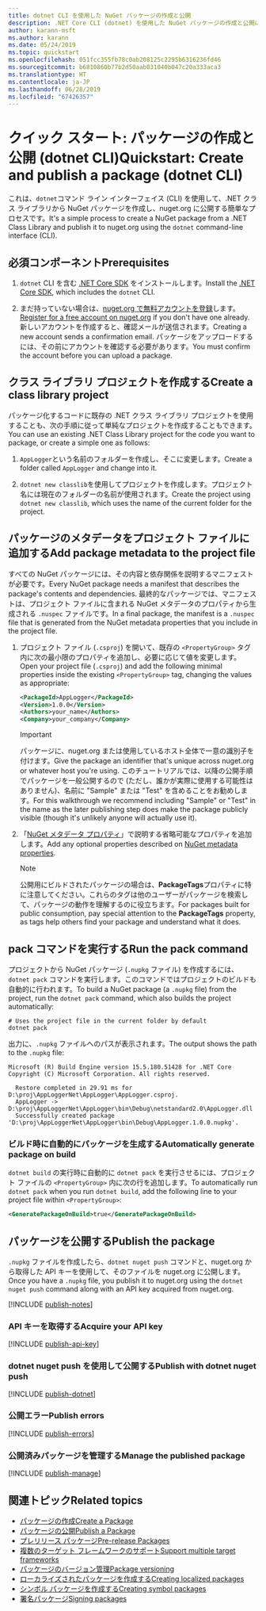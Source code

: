 ```yaml
---
title: dotnet CLI を使用した NuGet パッケージの作成と公開
description: .NET Core CLI (dotnet) を使用した NuGet パッケージの作成と公開に関するチュートリアル。
author: karann-msft
ms.author: karann
ms.date: 05/24/2019
ms.topic: quickstart
ms.openlocfilehash: 051fcc355fb78c0ab208125c2295b6316236fd46
ms.sourcegitcommit: b6810860b77b2d50aab031040b047c20a333aca3
ms.translationtype: HT
ms.contentlocale: ja-JP
ms.lasthandoff: 06/28/2019
ms.locfileid: "67426357"
---
```

# <a name="quickstart-create-and-publish-a-package-dotnet-cli"></a><span data-ttu-id="25624-103">クイック スタート: パッケージの作成と公開 (dotnet CLI)</span><span class="sxs-lookup"><span data-stu-id="25624-103">Quickstart: Create and publish a package (dotnet CLI)</span></span>

<span data-ttu-id="25624-104">これは、`dotnet`コマンド ライン インターフェイス (CLI) を使用して、.NET クラス ライブラリから NuGet パッケージを作成し、nuget.org に公開する簡単なプロセスです。</span><span class="sxs-lookup"><span data-stu-id="25624-104">It's a simple process to create a NuGet package from a .NET Class Library and publish it to nuget.org using the `dotnet` command-line interface (CLI).</span></span>

## <a name="prerequisites"></a><span data-ttu-id="25624-105">必須コンポーネント</span><span class="sxs-lookup"><span data-stu-id="25624-105">Prerequisites</span></span>

1. <span data-ttu-id="25624-106">`dotnet` CLI を含む [.NET Core SDK](https://www.microsoft.com/net/download/) をインストールします。</span><span class="sxs-lookup"><span data-stu-id="25624-106">Install the [.NET Core SDK](https://www.microsoft.com/net/download/), which includes the `dotnet` CLI.</span></span>

1. <span data-ttu-id="25624-107">まだ持っていない場合は、[nuget.org で無料アカウントを登録](https://www.nuget.org/users/account/LogOn?returnUrl=%2F)します。</span><span class="sxs-lookup"><span data-stu-id="25624-107">[Register for a free account on nuget.org](https://www.nuget.org/users/account/LogOn?returnUrl=%2F) if you don't have one already.</span></span> <span data-ttu-id="25624-108">新しいアカウントを作成すると、確認メールが送信されます。</span><span class="sxs-lookup"><span data-stu-id="25624-108">Creating a new account sends a confirmation email.</span></span> <span data-ttu-id="25624-109">パッケージをアップロードするには、その前にアカウントを確認する必要があります。</span><span class="sxs-lookup"><span data-stu-id="25624-109">You must confirm the account before you can upload a package.</span></span>

## <a name="create-a-class-library-project"></a><span data-ttu-id="25624-110">クラス ライブラリ プロジェクトを作成する</span><span class="sxs-lookup"><span data-stu-id="25624-110">Create a class library project</span></span>

<span data-ttu-id="25624-111">パッケージ化するコードに既存の .NET クラス ライブラリ プロジェクトを使用することも、次の手順に従って単純なプロジェクトを作成することもできます。</span><span class="sxs-lookup"><span data-stu-id="25624-111">You can use an existing .NET Class Library project for the code you want to package, or create a simple one as follows:</span></span>

1. <span data-ttu-id="25624-112">`AppLogger`という名前のフォルダーを作成し、そこに変更します。</span><span class="sxs-lookup"><span data-stu-id="25624-112">Create a folder called `AppLogger` and change into it.</span></span>

1. <span data-ttu-id="25624-113">`dotnet new classlib`を使用してプロジェクトを作成します。プロジェクト名には現在のフォルダーの名前が使用されます。</span><span class="sxs-lookup"><span data-stu-id="25624-113">Create the project using `dotnet new classlib`, which uses the name of the current folder for the project.</span></span>

## <a name="add-package-metadata-to-the-project-file"></a><span data-ttu-id="25624-114">パッケージのメタデータをプロジェクト ファイルに追加する</span><span class="sxs-lookup"><span data-stu-id="25624-114">Add package metadata to the project file</span></span>

<span data-ttu-id="25624-115">すべての NuGet パッケージには、その内容と依存関係を説明するマニフェストが必要です。</span><span class="sxs-lookup"><span data-stu-id="25624-115">Every NuGet package needs a manifest that describes the package's contents and dependencies.</span></span> <span data-ttu-id="25624-116">最終的なパッケージでは、マニフェストは、プロジェクト ファイルに含まれる NuGet メタデータのプロパティから生成される `.nuspec` ファイルです。</span><span class="sxs-lookup"><span data-stu-id="25624-116">In a final package, the manifest is a `.nuspec` file that is generated from the NuGet metadata properties that you include in the project file.</span></span>

1. <span data-ttu-id="25624-117">プロジェクト ファイル (`.csproj`) を開いて、既存の `<PropertyGroup>` タグ内に次の最小限のプロパティを追加し、必要に応じて値を変更します。</span><span class="sxs-lookup"><span data-stu-id="25624-117">Open your project file (`.csproj`) and add the following minimal properties inside the existing `<PropertyGroup>` tag, changing the values as appropriate:</span></span>

    ```xml
    <PackageId>AppLogger</PackageId>
    <Version>1.0.0</Version>
    <Authors>your_name</Authors>
    <Company>your_company</Company>
    ```

    > [!Important]
    > <span data-ttu-id="25624-118">パッケージに、nuget.org または使用しているホスト全体で一意の識別子を付けます。</span><span class="sxs-lookup"><span data-stu-id="25624-118">Give the package an identifier that's unique across nuget.org or whatever host you're using.</span></span> <span data-ttu-id="25624-119">このチュートリアルでは、以降の公開手順でパッケージを一般公開するので (ただし、誰かが実際に使用する可能性はありません)、名前に "Sample" または "Test" を含めることをお勧めします。</span><span class="sxs-lookup"><span data-stu-id="25624-119">For this walkthrough we recommend including "Sample" or "Test" in the name as the later publishing step does make the package publicly visible (though it's unlikely anyone will actually use it).</span></span>

1. <span data-ttu-id="25624-120">「[NuGet メタデータ プロパティ](/dotnet/core/tools/csproj#nuget-metadata-properties)」で説明する省略可能なプロパティを追加します。</span><span class="sxs-lookup"><span data-stu-id="25624-120">Add any optional properties described on [NuGet metadata properties](/dotnet/core/tools/csproj#nuget-metadata-properties).</span></span>

    > [!Note]
    > <span data-ttu-id="25624-121">公開用にビルドされたパッケージの場合は、**PackageTags**プロパティに特に注意してください。これらのタグは他のユーザーがパッケージを検索して、パッケージの動作を理解するのに役立ちます。</span><span class="sxs-lookup"><span data-stu-id="25624-121">For packages built for public consumption, pay special attention to the **PackageTags** property, as tags help others find your package and understand what it does.</span></span>

## <a name="run-the-pack-command"></a><span data-ttu-id="25624-122">pack コマンドを実行する</span><span class="sxs-lookup"><span data-stu-id="25624-122">Run the pack command</span></span>

<span data-ttu-id="25624-123">プロジェクトから NuGet パッケージ (`.nupkg` ファイル) を作成するには、`dotnet pack` コマンドを実行します。このコマンドではプロジェクトのビルドも自動的に行われます。</span><span class="sxs-lookup"><span data-stu-id="25624-123">To build a NuGet package (a `.nupkg` file) from the project, run the `dotnet pack` command, which also builds the project automatically:</span></span>

```cli
# Uses the project file in the current folder by default
dotnet pack
```

<span data-ttu-id="25624-124">出力に、`.nupkg` ファイルへのパスが表示されます。</span><span class="sxs-lookup"><span data-stu-id="25624-124">The output shows the path to the `.nupkg` file:</span></span>

```output
Microsoft (R) Build Engine version 15.5.180.51428 for .NET Core
Copyright (C) Microsoft Corporation. All rights reserved.

  Restore completed in 29.91 ms for D:\proj\AppLoggerNet\AppLogger\AppLogger.csproj.
  AppLogger -> D:\proj\AppLoggerNet\AppLogger\bin\Debug\netstandard2.0\AppLogger.dll
  Successfully created package 'D:\proj\AppLoggerNet\AppLogger\bin\Debug\AppLogger.1.0.0.nupkg'.
```

### <a name="automatically-generate-package-on-build"></a><span data-ttu-id="25624-125">ビルド時に自動的にパッケージを生成する</span><span class="sxs-lookup"><span data-stu-id="25624-125">Automatically generate package on build</span></span>

<span data-ttu-id="25624-126">`dotnet build` の実行時に自動的に `dotnet pack` を実行させるには、プロジェクト ファイルの `<PropertyGroup>` 内に次の行を追加します。</span><span class="sxs-lookup"><span data-stu-id="25624-126">To automatically run `dotnet pack` when you run `dotnet build`, add the following line to your project file within `<PropertyGroup>`:</span></span>

```xml
<GeneratePackageOnBuild>true</GeneratePackageOnBuild>
```

## <a name="publish-the-package"></a><span data-ttu-id="25624-127">パッケージを公開する</span><span class="sxs-lookup"><span data-stu-id="25624-127">Publish the package</span></span>

<span data-ttu-id="25624-128">`.nupkg` ファイルを作成したら、`dotnet nuget push` コマンドと、nuget.org から取得した API キーを使用して、そのファイルを nuget.org に公開します。</span><span class="sxs-lookup"><span data-stu-id="25624-128">Once you have a `.nupkg` file, you publish it to nuget.org using the `dotnet nuget push` command along with an API key acquired from nuget.org.</span></span>

[!INCLUDE [publish-notes](includes/publish-notes.md)]

### <a name="acquire-your-api-key"></a><span data-ttu-id="25624-129">API キーを取得する</span><span class="sxs-lookup"><span data-stu-id="25624-129">Acquire your API key</span></span>

[!INCLUDE [publish-api-key](includes/publish-api-key.md)]

### <a name="publish-with-dotnet-nuget-push"></a><span data-ttu-id="25624-130">dotnet nuget push を使用して公開する</span><span class="sxs-lookup"><span data-stu-id="25624-130">Publish with dotnet nuget push</span></span>

[!INCLUDE [publish-dotnet](includes/publish-dotnet.md)]

### <a name="publish-errors"></a><span data-ttu-id="25624-131">公開エラー</span><span class="sxs-lookup"><span data-stu-id="25624-131">Publish errors</span></span>

[!INCLUDE [publish-errors](includes/publish-errors.md)]

### <a name="manage-the-published-package"></a><span data-ttu-id="25624-132">公開済みパッケージを管理する</span><span class="sxs-lookup"><span data-stu-id="25624-132">Manage the published package</span></span>

[!INCLUDE [publish-manage](includes/publish-manage.md)]

## <a name="related-topics"></a><span data-ttu-id="25624-133">関連トピック</span><span class="sxs-lookup"><span data-stu-id="25624-133">Related topics</span></span>

- [<span data-ttu-id="25624-134">パッケージの作成</span><span class="sxs-lookup"><span data-stu-id="25624-134">Create a Package</span></span>](../create-packages/creating-a-package.md)
- [<span data-ttu-id="25624-135">パッケージの公開</span><span class="sxs-lookup"><span data-stu-id="25624-135">Publish a Package</span></span>](../nuget-org/publish-a-package.md)
- [<span data-ttu-id="25624-136">プレリリース パッケージ</span><span class="sxs-lookup"><span data-stu-id="25624-136">Pre-release Packages</span></span>](../create-packages/Prerelease-Packages.md)
- [<span data-ttu-id="25624-137">複数のターゲット フレームワークのサポート</span><span class="sxs-lookup"><span data-stu-id="25624-137">Support multiple target frameworks</span></span>](../create-packages/supporting-multiple-target-frameworks.md)
- [<span data-ttu-id="25624-138">パッケージのバージョン管理</span><span class="sxs-lookup"><span data-stu-id="25624-138">Package versioning</span></span>](../reference/package-versioning.md)
- [<span data-ttu-id="25624-139">ローカライズされたパッケージを作成する</span><span class="sxs-lookup"><span data-stu-id="25624-139">Creating localized packages</span></span>](../create-packages/creating-localized-packages.md)
- [<span data-ttu-id="25624-140">シンボル パッケージを作成する</span><span class="sxs-lookup"><span data-stu-id="25624-140">Creating symbol packages</span></span>](../create-packages/symbol-packages-snupkg.md)
- [<span data-ttu-id="25624-141">署名パッケージ</span><span class="sxs-lookup"><span data-stu-id="25624-141">Signing packages</span></span>](../create-packages/Sign-a-package.md)
